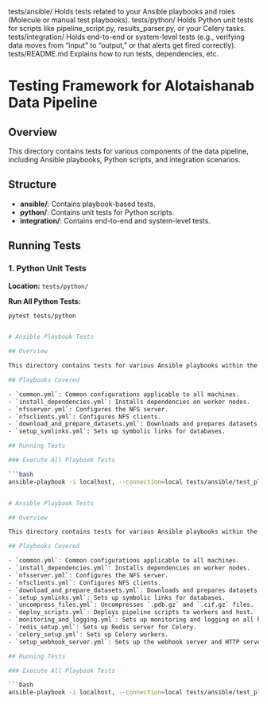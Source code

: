 tests/ansible/
Holds tests related to your Ansible playbooks and roles (Molecule or manual test playbooks).
tests/python/
Holds Python unit tests for scripts like pipeline_script.py, results_parser.py, or your Celery tasks.
tests/integration/
Holds end-to-end or system-level tests (e.g., verifying data moves from “input” to “output,” or that alerts get fired correctly).
tests/README.md
Explains how to run tests, dependencies, etc.




# Testing Framework for Alotaishanab Data Pipeline

## Overview

This directory contains tests for various components of the data pipeline, including Ansible playbooks, Python scripts, and integration scenarios.

## Structure

- **ansible/**: Contains playbook-based tests.
- **python/**: Contains unit tests for Python scripts.
- **integration/**: Contains end-to-end and system-level tests.

## Running Tests

### 1. Python Unit Tests

**Location:** `tests/python/`

**Run All Python Tests:**
```bash
pytest tests/python


# Ansible Playbook Tests

## Overview

This directory contains tests for various Ansible playbooks within the Alotaishanab-data-pipeline project. Each playbook has corresponding tests to ensure correct configuration and deployment.

## Playbooks Covered

- `common.yml`: Common configurations applicable to all machines.
- `install_dependencies.yml`: Installs dependencies on worker nodes.
- `nfsserver.yml`: Configures the NFS server.
- `nfsclients.yml`: Configures NFS clients.
- `download_and_prepare_datasets.yml`: Downloads and prepares datasets.
- `setup_symlinks.yml`: Sets up symbolic links for databases.

## Running Tests

### Execute All Playbook Tests

```bash
ansible-playbook -i localhost, --connection=local tests/ansible/test_playbooks.yml


# Ansible Playbook Tests

## Overview

This directory contains tests for various Ansible playbooks within the Alotaishanab-data-pipeline project. Each playbook has corresponding tests to ensure correct configuration and deployment.

## Playbooks Covered

- `common.yml`: Common configurations applicable to all machines.
- `install_dependencies.yml`: Installs dependencies on worker nodes.
- `nfsserver.yml`: Configures the NFS server.
- `nfsclients.yml`: Configures NFS clients.
- `download_and_prepare_datasets.yml`: Downloads and prepares datasets.
- `setup_symlinks.yml`: Sets up symbolic links for databases.
- `uncompress_files.yml`: Uncompresses `.pdb.gz` and `.cif.gz` files.
- `deploy_scripts.yml`: Deploys pipeline scripts to workers and host.
- `monitoring_and_logging.yml`: Sets up monitoring and logging on all hosts.
- `redis_setup.yml`: Sets up Redis server for Celery.
- `celery_setup.yml`: Sets up Celery workers.
- `setup_webhook_server.yml`: Sets up the webhook server and HTTP server for results.

## Running Tests

### Execute All Playbook Tests

```bash
ansible-playbook -i localhost, --connection=local tests/ansible/test_playbooks.yml
